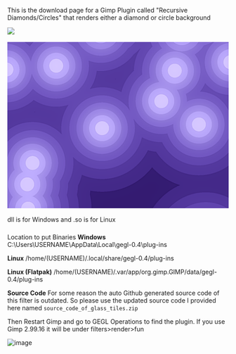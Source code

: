 This is the download page for a Gimp Plugin called "Recursive Diamonds/Circles" that renders either a diamond or circle background


![](previews/untitled-1_20240913143421308.png) 

![](previews/untitled-1_20240913143320735.png)




dll is for Windows and .so is for Linux 

### 
Location to put Binaries 
**Windows**
C:\Users\USERNAME\AppData\Local\gegl-0.4\plug-ins

**Linux** 
 /home/(USERNAME)/.local/share/gegl-0.4/plug-ins

**Linux (Flatpak)**
 /home/(USERNAME)/.var/app/org.gimp.GIMP/data/gegl-0.4/plug-ins

**Source Code**
For some reason the auto Github generated source code of this filter is outdated. So please use the updated source code I provided here named `source_code_of_glass_tiles.zip` 

Then Restart Gimp and go to GEGL Operations to find the plugin. If you use Gimp 2.99.16 it will be under filters>render>fun

![image](https://github.com/LinuxBeaver/GEGL-glossy-balloon-text-styling/assets/78667207/e5f9a988-9c35-4a39-a87b-0a5dffaa0e1a)

